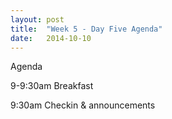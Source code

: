 ```yaml
---
layout: post
title:  "Week 5 - Day Five Agenda"
date:   2014-10-10
---
```


Agenda

9-9:30am Breakfast

9:30am Checkin & announcements